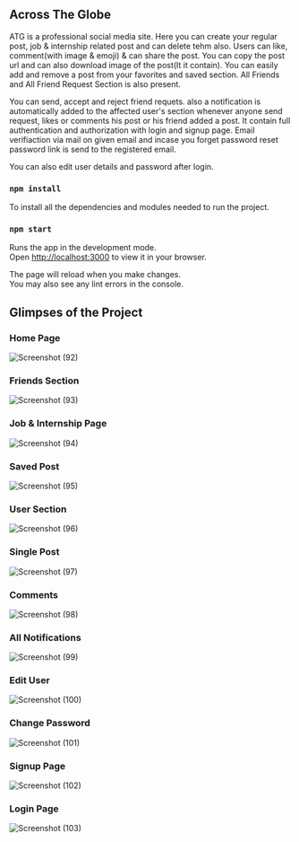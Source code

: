 ## Across The Globe
ATG is a professional social media site. Here you can create your regular post, job & internship related post and can delete tehm also. Users can like, comment(with image & emoji) & can share the post. You can copy the post url and can also download image of the post(It it contain). You can easily add and remove a post from your favorites and saved section. All Friends and All Friend Request Section is also present.

You can send, accept and reject friend requets. also a notification is automatically added to the affected user's section whenever anyone send request, likes or comments his post or his friend added a post. It contain full authentication and authorization with login and signup page. Email verifiaction via mail on given email and incase you forget password reset password link is send to the registered email.

You can also edit user details and password after login.

### `npm install`
To install all the dependencies and modules needed to run the project.

### `npm start`
Runs the app in the development mode.\
Open [http://localhost:3000](http://localhost:3000) to view it in your browser.

The page will reload when you make changes.\
You may also see any lint errors in the console.

## Glimpses of the Project

### Home Page
![Screenshot (92)](https://github.com/user-attachments/assets/ebbaed01-e75e-4e3d-ab95-d31fde5f2b83)


### Friends Section
![Screenshot (93)](https://github.com/user-attachments/assets/667861c7-0c4f-4998-93a7-744185b9f2d8)


### Job & Internship Page
![Screenshot (94)](https://github.com/user-attachments/assets/4cb405e1-dc50-408c-92bf-bac6f67d9f09)


### Saved Post
![Screenshot (95)](https://github.com/user-attachments/assets/fbb3c499-2be2-49f3-9296-7c5675b22c51)


### User Section
![Screenshot (96)](https://github.com/user-attachments/assets/a98040c8-d2c2-4cdb-84ec-7a7aad6dc0db)


### Single Post
![Screenshot (97)](https://github.com/user-attachments/assets/848d1d63-8a25-4d32-abac-f156f82efa06)


### Comments
![Screenshot (98)](https://github.com/user-attachments/assets/f96be9b6-fb74-4daa-b217-5f2d75e9c304)


### All Notifications
![Screenshot (99)](https://github.com/user-attachments/assets/5e5a79d0-8461-4e31-a37b-9028193f1bd2)


### Edit User
![Screenshot (100)](https://github.com/user-attachments/assets/c2e8264b-4b1e-4f13-90a0-bdc0a6e75535)


### Change Password
![Screenshot (101)](https://github.com/user-attachments/assets/f196e5c1-7657-4f83-a73f-70ee195e68b4)


### Signup Page
![Screenshot (102)](https://github.com/user-attachments/assets/7c6a199c-799a-46b4-b995-699c82e850a3)


### Login Page
![Screenshot (103)](https://github.com/user-attachments/assets/c80ae51a-08a6-4360-810a-253da4347caa)
